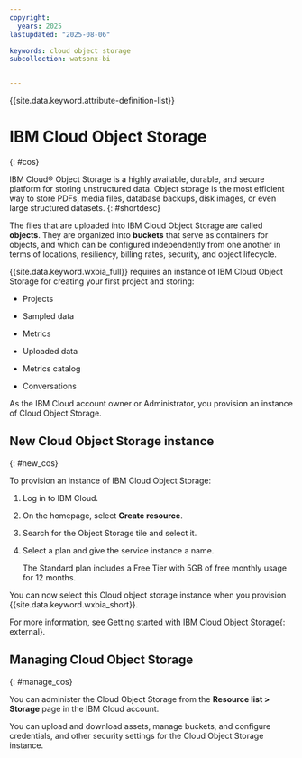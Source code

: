 ```yaml
---
copyright:
  years: 2025
lastupdated: "2025-08-06"

keywords: cloud object storage
subcollection: watsonx-bi


---
```


{{site.data.keyword.attribute-definition-list}}


# IBM Cloud Object Storage 
{: #cos}

IBM Cloud® Object Storage is a highly available, durable, and secure platform for storing unstructured data. Object storage is the most efficient way to store PDFs, media files, database backups, disk images, or even large structured datasets. {: #shortdesc}

The files that are uploaded into IBM Cloud Object Storage are called **objects**. They are organized into **buckets** that serve as containers for objects, and which can be configured independently from one another in terms of locations, resiliency, billing rates, security, and object lifecycle. 

{{site.data.keyword.wxbia_full}} requires an instance of IBM Cloud Object Storage for creating your first project and storing: 

- Projects

- Sampled data

- Metrics

- Uploaded data

- Metrics catalog

- Conversations 

As the IBM Cloud account owner or Administrator, you provision an instance of Cloud Object Storage. 

## New Cloud Object Storage instance
{: #new_cos}

To provision an instance of IBM Cloud Object Storage:

1. Log in to IBM Cloud.

2. On the homepage, select **Create resource**.

3. Search for the Object Storage tile and select it.

4. Select a plan and give the service instance a name.

   The Standard plan includes a Free Tier with 5GB of free monthly usage for 12 months.

You can now select this Cloud object storage instance when you provision {{site.data.keyword.wxbia_short}}. 

For more information, see [Getting started with IBM Cloud Object Storage](/docs/cloud-object-storage?topic=cloud-object-storage-about-cloud-object-storage){: external}.

## Managing Cloud Object Storage 
{: #manage_cos}

You can administer the Cloud Object Storage from the **Resource list > Storage** page in the IBM Cloud account.  

You can upload and download assets, manage buckets, and configure credentials, and other security settings for the Cloud Object Storage instance.
